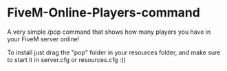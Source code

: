 # FiveM-Online-Players-command
A very simple /pop command that shows how many players you have in your FiveM server online! 

To install just drag the "pop" folder in your resources folder, and make sure to start it in server.cfg or resources.cfg :)) 

